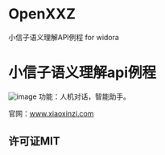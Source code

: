 # OpenXXZ
小信子语义理解API例程 for widora
# 小信子语义理解api例程
![image](https://github.com/yfkkkk/OpenXXZ/tree/master/snapshot/1.png)
  功能：人机对话，智能助手。
  
  官网：www.xiaoxinzi.com

## 许可证MIT
